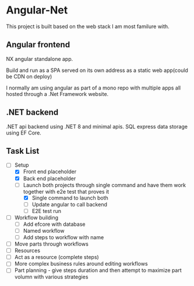 # Angular-Net

This project is built based on the web stack I am most familure with.

## Angular frontend

NX angular standalone app.

Build and run as a SPA served on its own address as a static web app(could be CDN on deploy)

I normally am using angular as part of a mono repo with multiple apps all hosted through a .Net Framework website.

## .NET backend

.NET api backend using .NET 8 and minimal apis. SQL express data storage using EF Core.

## Task List

- [ ] Setup
  - [x] Front end placeholder
  - [x] Back end placeholder
  - [ ] Launch both projects through single command and have them work together with e2e test that proves it
    - [x] Single command to launch both
    - [ ] Update angular to call backend
    - [ ] E2E test run
- [ ] Workflow building
  - [ ] Add efcore with database
  - [ ] Named workflow
  - [ ] Add steps to workflow with name
- [ ] Move parts through workflows
- [ ] Resources
- [ ] Act as a resource (complete steps)
- [ ] More complex business rules around editing workflows
- [ ] Part planning - give steps duration and then attempt to maximize part volumn with various strategies

